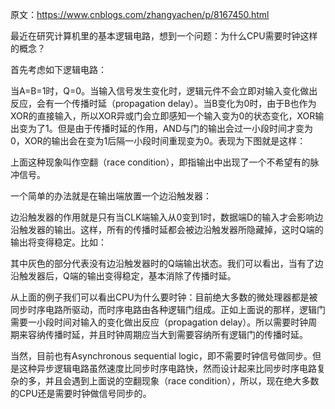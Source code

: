 
原文：https://www.cnblogs.com/zhangyachen/p/8167450.html

最近在研究计算机里的基本逻辑电路，想到一个问题：为什么CPU需要时钟这样的概念？

首先考虑如下逻辑电路：

当A=B=1时，Q=0。当输入信号发生变化时，逻辑元件不会立即对输入变化做出反应，会有一个传播时延（propagation delay）。当B变化为0时，由于B也作为XOR的直接输入，所以XOR异或门会立即感知一个输入变为0的状态变化，XOR输出变为了1。但是由于传播时延的作用，AND与门的输出会过一小段时间才变为0，XOR的输出会在变为1后隔一小段时间重现变为0。表现为下图就是这样：

上面这种现象叫作空翻（race condition），即指输出中出现了一个不希望有的脉冲信号。

一个简单的办法就是在输出端放置一个边沿触发器：

边沿触发器的作用就是只有当CLK端输入从0变到1时，数据端D的输入才会影响边沿触发器的输出。这样，所有的传播时延都会被边沿触发器所隐藏掉，这时Q端的输出将变得稳定。比如：

其中灰色的部分代表没有边沿触发器时的Q端输出状态。我们可以看出，当有了边沿触发器后，Q端的输出变得稳定，基本消除了传播时延。

从上面的例子我们可以看出CPU为什么要时钟：目前绝大多数的微处理器都是被同步时序电路所驱动，而时序电路由各种逻辑门组成。正如上面说的那样，逻辑门需要一小段时间对输入的变化做出反应（propagation delay）。所以需要时钟周期来容纳传播时延，并且时钟周期应当大到需要容纳所有逻辑门的传播时延。

当然，目前也有Asynchronous sequential logic，即不需要时钟信号做同步。但是这种异步逻辑电路虽然速度比同步时序电路快，然而设计起来比同步时序电路复杂的多，并且会遇到上面说的空翻现象（race condition），所以，现在绝大多数的CPU还是需要时钟做信号同步的。